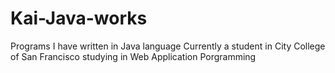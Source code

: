 # Kai-Java-works
Programs I have written in Java language
Currently a student in City College of San Francisco studying in Web Application Porgramming
